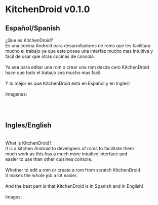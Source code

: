 # KitchenDroid v0.1.0
<h2>Español/Spanish</h2>

¿Que es KitchenDroid?<br>
Es una cocina Android para desarrolladores de roms que les facilitara<br>
mucho el trabajo ya que este posee una interfaz mucho mas intuitiva y<br>
facil de usar que otras cocinas de consola.<br>
<br>
Ya sea para editar una rom o crear una rom desde cero KitchenDroid<br>
hace que todo el trabajo sea mucho mas facil.<br>
<br>
Y lo mejor es que KitchenDroid está en Español y en Ingles!<br>
<br>
Imagenes:<br>
<br>

<br>
<h2>Ingles/English</h2><br>
What is KitchenDroid?<br>
It is a kitchen Android to developers of roms to facilitate them<br>
much work as this has a much more intuitive interface and<br>
easier to use than other cuisines console.<br>
<br>
Whether to edit a rom or create a rom from scratch KitchenDroid<br>
It makes the whole job a lot easier.<br>
<br>
And the best part is that KitchenDroid is in Spanish and in English!<br>
<br>
Images:<br>

